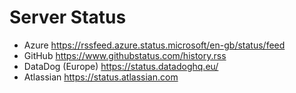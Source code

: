 # Server Status

- Azure https://rssfeed.azure.status.microsoft/en-gb/status/feed
- GitHub https://www.githubstatus.com/history.rss
- DataDog (Europe) https://status.datadoghq.eu/ 
- Atlassian https://status.atlassian.com

